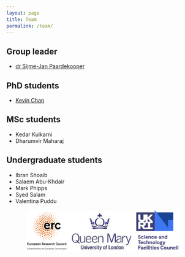 ```yaml
---
layout: page
title: Team
permalink: /team/
---
```


## Group leader

* [dr Sijme-Jan Paardekooper](https://www.qmul.ac.uk/spcs/staff/academics/profiles/sjpaardekooper.html)

## PhD students

* [Kevin Chan](https://www.qmul.ac.uk/spcs/staff/research-students/profiles/kchan.html)

## MSc students

* Kedar Kulkarni
* Dharumvir Maharaj

## Undergraduate students

* Ibran Shoaib
* Salaem Abu-Khdair
* Mark Phipps
* Syed Salam
* Valentina Puddu

<p style="text-align:center;"><img src="/assets/img/erc_qmul_stfc.jpg" alt="ercstfc" width="400"/></p>
